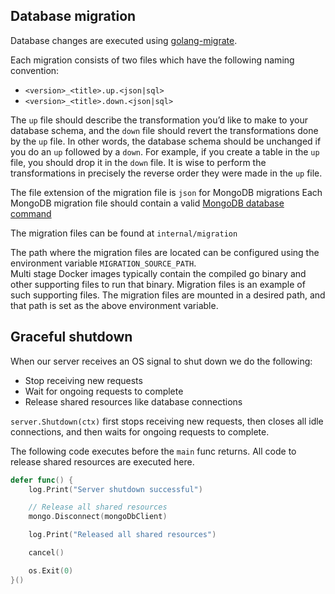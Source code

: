 ## Database migration

Database changes are executed using [golang-migrate](https://github.com/golang-migrate/migrate).

Each migration consists of two files which have the following naming convention:
- `<version>_<title>.up.<json|sql>`
- `<version>_<title>.down.<json|sql>`

The `up` file should describe the transformation you’d like to make to your database schema, and the `down` file should revert the transformations done by the `up` file. In other words, the database schema should be unchanged if you do an `up` followed by a `down`. For example, if you create a table in the `up` file, you should drop it in the `down` file. It is wise to perform the transformations in precisely the reverse order they were made in the `up` file.

The file extension of the migration file is `json` for MongoDB migrations
Each MongoDB migration file should contain a valid [MongoDB database command](https://docs.mongodb.com/manual/reference/command)

The migration files can be found at `internal/migration`

The path where the migration files are located can be configured using the environment variable `MIGRATION_SOURCE_PATH`.\
Multi stage Docker images typically contain the compiled go binary and other supporting files to run that binary. Migration files is an example of such supporting files. The migration files are mounted in a desired path, and that path is set as the above environment variable. 


## Graceful shutdown

When our server receives an OS signal to shut down we do the following:

- Stop receiving new requests
- Wait for ongoing requests to complete
- Release shared resources like database connections 

`server.Shutdown(ctx)` first stops receiving new requests, then closes all idle connections, and then waits for ongoing requests to complete.

The following code executes before the `main` func returns. All code to release shared resources are executed here.
```go
defer func() {
	log.Print("Server shutdown successful")

	// Release all shared resources
	mongo.Disconnect(mongoDbClient)

	log.Print("Released all shared resources")

	cancel()

	os.Exit(0)
}()
```
                     
